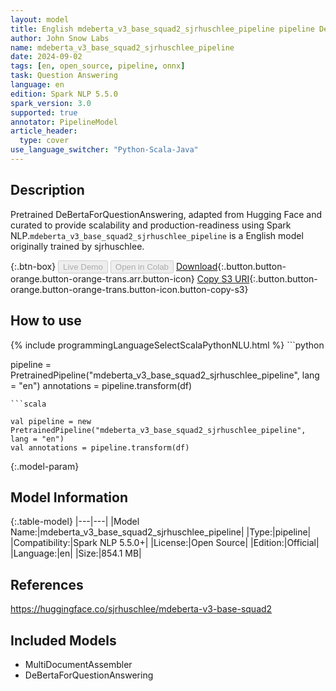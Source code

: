 ```yaml
---
layout: model
title: English mdeberta_v3_base_squad2_sjrhuschlee_pipeline pipeline DeBertaForQuestionAnswering from sjrhuschlee
author: John Snow Labs
name: mdeberta_v3_base_squad2_sjrhuschlee_pipeline
date: 2024-09-02
tags: [en, open_source, pipeline, onnx]
task: Question Answering
language: en
edition: Spark NLP 5.5.0
spark_version: 3.0
supported: true
annotator: PipelineModel
article_header:
  type: cover
use_language_switcher: "Python-Scala-Java"
---
```


## Description

Pretrained DeBertaForQuestionAnswering, adapted from Hugging Face and curated to provide scalability and production-readiness using Spark NLP.`mdeberta_v3_base_squad2_sjrhuschlee_pipeline` is a English model originally trained by sjrhuschlee.

{:.btn-box}
<button class="button button-orange" disabled>Live Demo</button>
<button class="button button-orange" disabled>Open in Colab</button>
[Download](https://s3.amazonaws.com/auxdata.johnsnowlabs.com/public/models/mdeberta_v3_base_squad2_sjrhuschlee_pipeline_en_5.5.0_3.0_1725268879801.zip){:.button.button-orange.button-orange-trans.arr.button-icon}
[Copy S3 URI](s3://auxdata.johnsnowlabs.com/public/models/mdeberta_v3_base_squad2_sjrhuschlee_pipeline_en_5.5.0_3.0_1725268879801.zip){:.button.button-orange.button-orange-trans.button-icon.button-copy-s3}

## How to use



<div class="tabs-box" markdown="1">
{% include programmingLanguageSelectScalaPythonNLU.html %}
```python

pipeline = PretrainedPipeline("mdeberta_v3_base_squad2_sjrhuschlee_pipeline", lang = "en")
annotations =  pipeline.transform(df)   

```
```scala

val pipeline = new PretrainedPipeline("mdeberta_v3_base_squad2_sjrhuschlee_pipeline", lang = "en")
val annotations = pipeline.transform(df)

```
</div>

{:.model-param}
## Model Information

{:.table-model}
|---|---|
|Model Name:|mdeberta_v3_base_squad2_sjrhuschlee_pipeline|
|Type:|pipeline|
|Compatibility:|Spark NLP 5.5.0+|
|License:|Open Source|
|Edition:|Official|
|Language:|en|
|Size:|854.1 MB|

## References

https://huggingface.co/sjrhuschlee/mdeberta-v3-base-squad2

## Included Models

- MultiDocumentAssembler
- DeBertaForQuestionAnswering